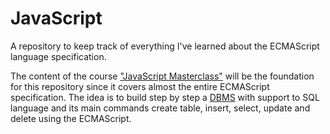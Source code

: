 # JavaScript

A repository to keep track of everything I've learned about the ECMAScript language specification.

The content of the course ["JavaScript Masterclass"](https://app.branas.io/public/products/c09d58ff-ce6b-491b-b158-9982583dff79) will be the foundation for this repository since it covers almost the entire ECMAScript specification. The idea is to build step by step a [DBMS](https://en.wikipedia.org/wiki/Database) with support to SQL language and its main commands create table, insert, select, update and delete using the ECMAScript.